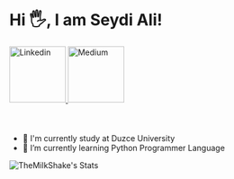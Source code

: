 # Hi 🖐, I am Seydi Ali!

<a href="https://www.linkedin.com/in/seydi-ali-iclek" target="_blank">
<img src=https://brandlogos.net/wp-content/uploads/2016/06/linkedin-logo.png alt=Linkedin width=100" height="100" style="margin-bottom: 10px;" />
</a>

<a href="https://medium.com/@seydialiiclek" target="_blank">
<img src=https://cdn4.iconfinder.com/data/icons/social-media-circle-7/512/Medium_circle-512.png alt=Medium width="100" height="100" style="margin-bottom: 10px;" />
</a>

&nbsp;


- 🔭 I'm currently study at Duzce University
- 🌱 I’m currently learning Python Programmer Language


![TheMilkShake's Stats](https://github-readme-stats.vercel.app/api?username=TheMilkShake&theme=react&show_icons=true&hide_border=true&count_private=true)

<!--
**Themilkshake/Themilkshake** is a ✨ _special_ ✨ repository because its `README.md` (this file) appears on your GitHub profile.

Here are some ideas to get you started:

- 🔭 I’m currently working on ...
- 🌱 I’m currently learning ...
- 👯 I’m looking to collaborate on ...
- 🤔 I’m looking for help with ...
- 💬 Ask me about ...
- 📫 How to reach me: ...
- 😄 Pronouns: ...
- ⚡ Fun fact: ...
-->
